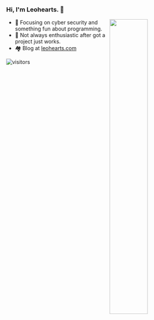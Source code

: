 ### Hi, I'm Leohearts. 👋

<a href="https://github.com/leohearts?tab=repositories">
  <img align="right" src="https://github-readme-stats.vercel.app/api?username=leohearts&show_icons=true&title_color=000&icon_color=0099ff&text_color=000&bg_color=ffffff" width="45%" />
</a>


- 🔐 Focusing on cyber security and something fun about programming.
- 🤔 Not always enthusiastic after got a project just works.
- 🏘 Blog at [leohearts.com](https://leohearts.com)



![visitors](https://visitor-badge.laobi.icu/badge?page_id=leohearts)
